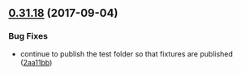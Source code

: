<a name="0.31.18"></a>
## [0.31.18](https://github.com/ipfs/interface-ipfs-core/compare/v0.31.17...v0.31.18) (2017-09-04)


### Bug Fixes

* continue to publish the test folder so that fixtures are published ([2aa11bb](https://github.com/ipfs/interface-ipfs-core/commit/2aa11bb))



